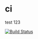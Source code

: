 # ci
test 123

[![Build Status](http://35.234.111.37:8080/buildStatus/icon?job=test_ci)](http://35.234.111.37:8080/job/test_ci)